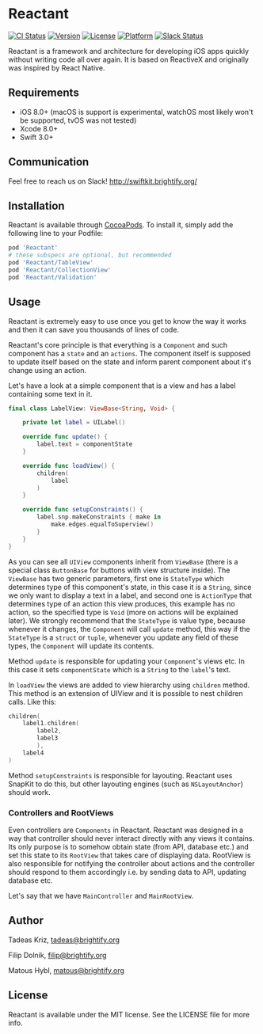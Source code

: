 # Reactant

[![CI Status](http://img.shields.io/travis/Brightify/Reactant.svg?style=flat)](https://travis-ci.org/Brightify/Reactant)
[![Version](https://img.shields.io/cocoapods/v/Reactant.svg?style=flat)](http://cocoapods.org/pods/Reactant)
[![License](https://img.shields.io/cocoapods/l/Reactant.svg?style=flat)](http://cocoapods.org/pods/Reactant)
[![Platform](https://img.shields.io/cocoapods/p/Reactant.svg?style=flat)](http://cocoapods.org/pods/Reactant)
[![Slack Status](http://swiftkit.brightify.org/badge.svg)](http://swiftkit.brightify.org)

Reactant is a framework and architecture for developing iOS apps quickly without writing code all over again. It is based on ReactiveX and originally was inspired by React Native.

## Requirements

* iOS 8.0+ (macOS is support is experimental, watchOS most likely won't be supported, tvOS was not tested)
* Xcode 8.0+
* Swift 3.0+

## Communication
Feel free to reach us on Slack! http://swiftkit.brightify.org/

## Installation

Reactant is available through [CocoaPods](http://cocoapods.org). To install
it, simply add the following line to your Podfile:

```ruby
pod 'Reactant'
# these subspecs are optional, but recommended
pod 'Reactant/TableView'
pod 'Reactant/CollectionView'
pod 'Reactant/Validation'
```

## Usage
Reactant is extremely easy to use once you get to know the way it works and then it can save you thousands of lines of code.

Reactant's core principle is that everything is a `Component` and such component has a `state` and an `actions`. The component itself is supposed to update itself based on the state and inform parent component about it's change using an action.

Let's have a look at a simple component that is a view and has a label containing some text in it.
```swift
final class LabelView: ViewBase<String, Void> {

    private let label = UILabel()

    override func update() {
        label.text = componentState
    }

    override func loadView() {
        children(
            label
        )
    }

    override func setupConstraints() {
        label.snp.makeConstraints { make in
            make.edges.equalToSuperview()
        }
    }
}
```
As you can see all `UIView` components inherit from `ViewBase` (there is a special class `ButtonBase` for buttons with view structure inside). The `ViewBase` has two generic parameters, first one is `StateType` which determines type of this component's state, in this case it is a `String`, since we only want to display a text in a label, and second one is `ActionType` that determines type of an action this view produces, this example has no action, so the specified type is `Void` (more on actions will be explained later). We strongly recommend that the `StateType` is value type, because whenever it changes, the `Component` will call `update` method, this way if the `StateType` is a `struct` or `tuple`, whenever you update any field of these types, the `Component` will update its contents.

Method `update` is responsible for updating your `Component`'s views etc. In this case it sets `componentState` which is a `String` to the `label`'s text.

In `loadView` the views are added to view hierarchy using `children` method. This method is an extension of UIView and it is possible to nest children calls. Like this:
```swift
children(
    label1.children(
        label2,
        label3
        ),
    label4
)
```

Method `setupConstraints` is responsible for layouting. Reactant uses SnapKit to do this, but other layouting engines (such as `NSLayoutAnchor`) should work.

### Controllers and RootViews
Even controllers are `Components` in Reactant. Reactant was designed in a way that controller should never interact directly with any views it contains. Its only purpose is to somehow obtain state (from API, database etc.) and set this state to its `RootView` that takes care of displaying data. RootView is also responsible for notifying the controller about actions and the controller should respond to them accordingly i.e. by sending data to API, updating database etc.

Let's say that we have `MainController` and `MainRootView`.


## Author

Tadeas Kriz, tadeas@brightify.org

Filip Dolnik, filip@brightify.org

Matous Hybl, matous@brightify.org

## License

Reactant is available under the MIT license. See the LICENSE file for more info.
